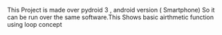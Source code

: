 This Project is made over pydroid 3 , android version ( Smartphone) So it can be run over the same software.This Shows basic airthmetic function using loop concept
